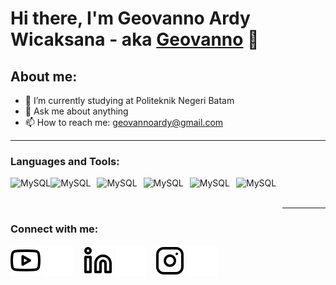 # Hi there, I'm Geovanno Ardy Wicaksana - aka [Geovanno](https://www.youtube.com/@geovannoardy) 👋
## About me:
- 🔭 I’m currently studying at Politeknik Negeri Batam
- 💬 Ask me about anything
- 📫 How to reach me: geovannoardy@gmail.com

---

### Languages and Tools:

<img align="left" alt="MySQL" height="50px" src="https://upload.wikimedia.org/wikipedia/commons/6/61/HTML5_logo_and_wordmark.svg" style="padding-right:10px background-white;" />
<img align="left" alt="MySQL" height="50px" src="https://upload.wikimedia.org/wikipedia/commons/d/d5/CSS3_logo_and_wordmark.svg" style="padding-right:10px;" />
<img align="left" alt="MySQL" height="50px" src="https://upload.wikimedia.org/wikipedia/commons/6/6a/JavaScript-logo.png" style="padding-right:10px;" />
<img align="left" alt="MySQL" height="50px" src="https://upload.wikimedia.org/wikipedia/commons/2/27/PHP-logo.svg" style="padding-right:10px;" />
<img align="left" alt="MySQL" height="50px" src="https://upload.wikimedia.org/wikipedia/commons/9/9a/Laravel.svg" style="padding-right:10px;" />
<img align="left" alt="MySQL" height="50px" src="https://www.mysql.com/common/logos/logo-mysql-170x115.png" style="padding-right:10px;" />


<br />
<br />

---
### Connect with me:

[![website](./img/youtube-light.svg)](https://www.youtube.com/@geovannoardy#gh-light-mode-only)
[![website](./img/youtube-dark.svg)](https://www.youtube.com/@geovannoardy#gh-dark-mode-only)
&nbsp;&nbsp;
[![website](./img/linkedin-light.svg)](https://www.linkedin.com/in/geovanno-ardy-086126261#gh-light-mode-only)
[![website](./img/linkedin-dark.svg)](https://www.linkedin.com/in/geovanno-ardy-086126261#gh-dark-mode-only)
&nbsp;&nbsp;
[![website](./img/instagram-light.svg)](https://www.instagram.com/geno.rd/#gh-light-mode-only)
[![website](./img/instagram-dark.svg)](https://www.instagram.com/geno.rd/#gh-dark-mode-only)



[webdev]: https://github.com/gennno
